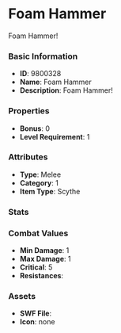 # Foam Hammer

Foam Hammer!

### Basic Information

- **ID**: 9800328
- **Name**: Foam Hammer
- **Description**: Foam Hammer!

### Properties

- **Bonus**: 0
- **Level Requirement**: 1

### Attributes

- **Type**: Melee     
- **Category**: 1
- **Item Type**: Scythe

### Stats


### Combat Values

- **Min Damage**: 1
- **Max Damage**: 1
- **Critical**: 5
- **Resistances**: 

### Assets

- **SWF File**: 
- **Icon**: none

